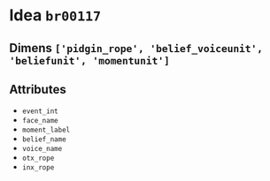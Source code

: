 # Idea `br00117`

## Dimens `['pidgin_rope', 'belief_voiceunit', 'beliefunit', 'momentunit']`

## Attributes
- `event_int`
- `face_name`
- `moment_label`
- `belief_name`
- `voice_name`
- `otx_rope`
- `inx_rope`
